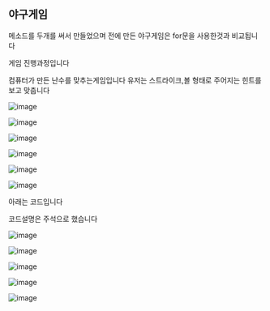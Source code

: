 ## 야구게임

메소드를 두개를 써서 만들었으며 전에 만든 야구게임은 for문을 사용한것과 비교됩니다

게임 진행과정입니다

컴퓨터가 만든 난수를 맞추는게임입니다 유저는 스트라이크,볼 형태로 주어지는 힌트를 보고 맞춥니다

![image](https://user-images.githubusercontent.com/97486300/173291336-ac909f77-f4cb-436a-a279-c26842a0feb2.png)

![image](https://user-images.githubusercontent.com/97486300/173291418-0db1bff9-f2ba-4179-9087-ef2346f5fccd.png)

![image](https://user-images.githubusercontent.com/97486300/173291453-5259f291-823c-4ea7-85fd-a56f696a818b.png)

![image](https://user-images.githubusercontent.com/97486300/173291489-041dcc46-4fb6-4a12-88a3-ef91fa131a0f.png)

![image](https://user-images.githubusercontent.com/97486300/173291542-ae91cf01-2b0c-45f0-909f-bf860bd08f90.png)

![image](https://user-images.githubusercontent.com/97486300/173291613-7ba04c29-eacf-498e-97a1-aa9b8a53a931.png)


아래는 코드입니다

코드설명은 주석으로 했습니다

![image](https://user-images.githubusercontent.com/97486300/173282380-e6ceb078-99f7-4590-89af-15e6660b7069.png)

![image](https://user-images.githubusercontent.com/97486300/173282748-5a6d8cc0-b984-4ac4-beb0-6ee11f0d5412.png)

![image](https://user-images.githubusercontent.com/97486300/173282933-7ed300d2-a495-451b-85a8-218b36c42220.png)

![image](https://user-images.githubusercontent.com/97486300/173282997-5bbb7290-f24e-406a-b967-938ffdfe0d55.png)

![image](https://user-images.githubusercontent.com/97486300/173283031-69f50230-0684-40e0-ad44-bdd4e1cc74b3.png)
